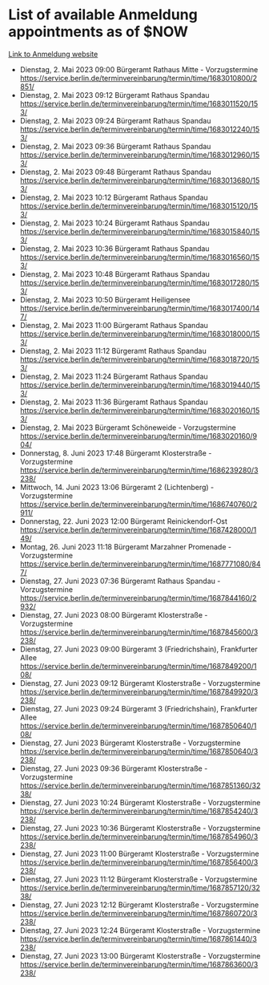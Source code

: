 # List of available Anmeldung appointments as of $NOW
[Link to Anmeldung website](https://service.berlin.de/terminvereinbarung/termin/tag.php?termin=1&anliegen[]=120686&dienstleisterlist=122210,122217,327316,122219,327312,122227,327314,122231,327346,122243,327348,122254,122252,329742,122260,329745,122262,329748,122271,327278,122273,327274,122277,327276,330436,122280,327294,122282,327290,122284,327292,122291,327270,122285,327266,122286,327264,122296,327268,150230,329760,122297,327286,122294,327284,122312,329763,122314,329775,122304,327330,122311,327334,122309,327332,317869,122281,327352,122279,329772,122283,122276,327324,122274,327326,122267,329766,122246,327318,122251,327320,122257,327322,122208,327298,122226,327300&herkunft=http%3A%2F%2Fservice.berlin.de%2Fdienstleistung%2F120686%2F)
- Dienstag, 2. Mai 2023 09:00 Bürgeramt Rathaus Mitte - Vorzugstermine https://service.berlin.de/terminvereinbarung/termin/time/1683010800/2851/
- Dienstag, 2. Mai 2023 09:12 Bürgeramt Rathaus Spandau https://service.berlin.de/terminvereinbarung/termin/time/1683011520/153/
- Dienstag, 2. Mai 2023 09:24 Bürgeramt Rathaus Spandau https://service.berlin.de/terminvereinbarung/termin/time/1683012240/153/
- Dienstag, 2. Mai 2023 09:36 Bürgeramt Rathaus Spandau https://service.berlin.de/terminvereinbarung/termin/time/1683012960/153/
- Dienstag, 2. Mai 2023 09:48 Bürgeramt Rathaus Spandau https://service.berlin.de/terminvereinbarung/termin/time/1683013680/153/
- Dienstag, 2. Mai 2023 10:12 Bürgeramt Rathaus Spandau https://service.berlin.de/terminvereinbarung/termin/time/1683015120/153/
- Dienstag, 2. Mai 2023 10:24 Bürgeramt Rathaus Spandau https://service.berlin.de/terminvereinbarung/termin/time/1683015840/153/
- Dienstag, 2. Mai 2023 10:36 Bürgeramt Rathaus Spandau https://service.berlin.de/terminvereinbarung/termin/time/1683016560/153/
- Dienstag, 2. Mai 2023 10:48 Bürgeramt Rathaus Spandau https://service.berlin.de/terminvereinbarung/termin/time/1683017280/153/
- Dienstag, 2. Mai 2023 10:50 Bürgeramt Heiligensee https://service.berlin.de/terminvereinbarung/termin/time/1683017400/147/
- Dienstag, 2. Mai 2023 11:00 Bürgeramt Rathaus Spandau https://service.berlin.de/terminvereinbarung/termin/time/1683018000/153/
- Dienstag, 2. Mai 2023 11:12 Bürgeramt Rathaus Spandau https://service.berlin.de/terminvereinbarung/termin/time/1683018720/153/
- Dienstag, 2. Mai 2023 11:24 Bürgeramt Rathaus Spandau https://service.berlin.de/terminvereinbarung/termin/time/1683019440/153/
- Dienstag, 2. Mai 2023 11:36 Bürgeramt Rathaus Spandau https://service.berlin.de/terminvereinbarung/termin/time/1683020160/153/
- Dienstag, 2. Mai 2023  Bürgeramt Schöneweide - Vorzugstermine https://service.berlin.de/terminvereinbarung/termin/time/1683020160/904/
- Donnerstag, 8. Juni 2023 17:48 Bürgeramt Klosterstraße - Vorzugstermine https://service.berlin.de/terminvereinbarung/termin/time/1686239280/3238/
- Mittwoch, 14. Juni 2023 13:06 Bürgeramt 2 (Lichtenberg) - Vorzugstermine https://service.berlin.de/terminvereinbarung/termin/time/1686740760/2911/
- Donnerstag, 22. Juni 2023 12:00 Bürgeramt Reinickendorf-Ost https://service.berlin.de/terminvereinbarung/termin/time/1687428000/149/
- Montag, 26. Juni 2023 11:18 Bürgeramt Marzahner Promenade - Vorzugstermine https://service.berlin.de/terminvereinbarung/termin/time/1687771080/847/
- Dienstag, 27. Juni 2023 07:36 Bürgeramt Rathaus Spandau - Vorzugstermine https://service.berlin.de/terminvereinbarung/termin/time/1687844160/2932/
- Dienstag, 27. Juni 2023 08:00 Bürgeramt Klosterstraße - Vorzugstermine https://service.berlin.de/terminvereinbarung/termin/time/1687845600/3238/
- Dienstag, 27. Juni 2023 09:00 Bürgeramt 3 (Friedrichshain), Frankfurter Allee https://service.berlin.de/terminvereinbarung/termin/time/1687849200/108/
- Dienstag, 27. Juni 2023 09:12 Bürgeramt Klosterstraße - Vorzugstermine https://service.berlin.de/terminvereinbarung/termin/time/1687849920/3238/
- Dienstag, 27. Juni 2023 09:24 Bürgeramt 3 (Friedrichshain), Frankfurter Allee https://service.berlin.de/terminvereinbarung/termin/time/1687850640/108/
- Dienstag, 27. Juni 2023  Bürgeramt Klosterstraße - Vorzugstermine https://service.berlin.de/terminvereinbarung/termin/time/1687850640/3238/
- Dienstag, 27. Juni 2023 09:36 Bürgeramt Klosterstraße - Vorzugstermine https://service.berlin.de/terminvereinbarung/termin/time/1687851360/3238/
- Dienstag, 27. Juni 2023 10:24 Bürgeramt Klosterstraße - Vorzugstermine https://service.berlin.de/terminvereinbarung/termin/time/1687854240/3238/
- Dienstag, 27. Juni 2023 10:36 Bürgeramt Klosterstraße - Vorzugstermine https://service.berlin.de/terminvereinbarung/termin/time/1687854960/3238/
- Dienstag, 27. Juni 2023 11:00 Bürgeramt Klosterstraße - Vorzugstermine https://service.berlin.de/terminvereinbarung/termin/time/1687856400/3238/
- Dienstag, 27. Juni 2023 11:12 Bürgeramt Klosterstraße - Vorzugstermine https://service.berlin.de/terminvereinbarung/termin/time/1687857120/3238/
- Dienstag, 27. Juni 2023 12:12 Bürgeramt Klosterstraße - Vorzugstermine https://service.berlin.de/terminvereinbarung/termin/time/1687860720/3238/
- Dienstag, 27. Juni 2023 12:24 Bürgeramt Klosterstraße - Vorzugstermine https://service.berlin.de/terminvereinbarung/termin/time/1687861440/3238/
- Dienstag, 27. Juni 2023 13:00 Bürgeramt Klosterstraße - Vorzugstermine https://service.berlin.de/terminvereinbarung/termin/time/1687863600/3238/
